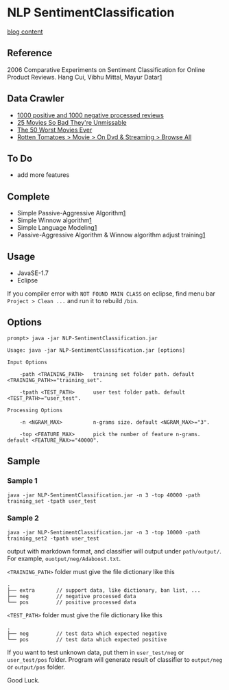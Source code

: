 # NLP SentimentClassification #

[blog content](http://morris821028.github.io/2014/12/05/NLP-paper2/)

## Reference ##

2006 Comparative Experiments on Sentiment Classification for Online Product Reviews.
Hang Cui, Vibhu Mittal, Mayur Datar[1]

[1]: (http://dl.acm.org/citation.cfm?id=1597389)

## Data Crawler ##

* [1000 positive and 1000 negative processed reviews](http://www.cs.cornell.edu/People/pabo/movie-review-data/)
* [25 Movies So Bad They're Unmissable](http://www.rottentomatoes.com/m/showgirls/news/1868670/1/25_movies_so_bad_theyre_unmissable/)
* [The 50 Worst Movies Ever](http://www.empireonline.com/features/50-worst-movies-ever/default.asp?film=1)
* [Rotten Tomatoes > Movie > On Dvd & Streaming > Browse All](http://www.rottentomatoes.com/)

## To Do ##

* add more features

## Complete ##

* Simple Passive-Aggressive Algorithm[1]
* Simple Winnow algorithm[1]
* Simple Language Modeling[1]
* Passive-Aggressive Algorithm & Winnow algorithm adjust training[1]

## Usage ##

* JavaSE-1.7
* Eclipse

If you compiler error with `NOT FOUND MAIN CLASS` on eclipse, find menu bar `Project > Clean ...` and run it to rebuild `/bin`.

## Options ##

```
prompt> java -jar NLP-SentimentClassification.jar

Usage: java -jar NLP-SentimentClassification.jar [options]

Input Options

	-path <TRAINING_PATH>	training set folder path. default <TRAINING_PATH>="training_set".

	-tpath <TEST_PATH>		user test folder path. default <TEST_PATH>="user_test".

Processing Options	
	
	-n <NGRAM_MAX>			n-grams size. default <NGRAM_MAX>="3".

	-top <FEATURE_MAX>		pick the number of feature n-grams. default <FEATURE_MAX>="40000".
```

## Sample ##

### Sample 1 ###

```
java -jar NLP-SentimentClassification.jar -n 3 -top 40000 -path training_set -tpath user_test
```

### Sample 2 ###

```
java -jar NLP-SentimentClassification.jar -n 3 -top 10000 -path training_set2 -tpath user_test
```

output with markdown format, and classifier will output under `path/output/`. For example, `ouotput/neg/Adaboost.txt`.

`<TRAINING_PATH>` folder must give the file dictionary like this

```
.
├── extra		// support data, like dictionary, ban list, ...
├── neg 		// negative processed data 
└── pos 		// positive processed data
```

`<TEST_PATH>` folder must give the file dictionary like this

```
.
├── neg 		// test data which expected negative
└── pos 		// test data which expected positive
```

If you want to test unknown data, put them in `user_test/neg` or `user_test/pos` folder. Program will generate result of classifier to `output/neg` or `output/pos` folder. 

Good Luck.